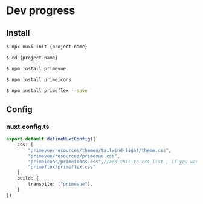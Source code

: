 
# Dev progress

## Install

```bash
$ npx nuxi init {project-name}

$ cd {project-name}

$ npm install primevue

$ npm install primeicons

$ npm install primeflex --save
```

## Config

### nuxt.config.ts

```ts
export default defineNuxtConfig({
    css: [
        "primevue/resources/themes/tailwind-light/theme.css",
        "primevue/resources/primevue.css",
        "primeicons/primeicons.css",//add this to css list , if you want to use primeicons
        "primeflex/primeflex.css"
    ],
	build: {
		transpile: ["primevue"],
	}
})
```
